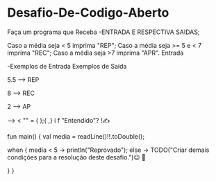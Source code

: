 # Desafio-De-Codigo-Aberto


Faça um programa que Receba
  -ENTRADA E RESPECTIVA SAIDAS;
  
Caso a média seja < 5 imprima "REP";
Caso a média seja >= 5 e < 7 imprima "REC";
Caso a média seja >7 imprima "APR".
Entrada


-Exemplos de Entrada	Exemplos de Saída

5.5          -->          REP

 
 8           -->          REC 


 2           -->          AP     
	                      
--> < "" = ( );{ ,} i f "Entendido"? !✍



fun main() {
   val media = readLine()!!.toDouble();
   
   when {
       media < 5 -> println("Reprovado");
       else -> TODO("Criar demais condições para a resolução deste desafio.")😉 🚀

   }
}



